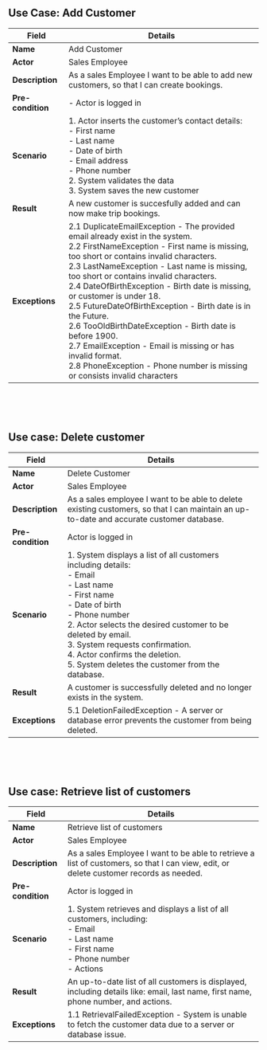 ## Use Case: Add Customer

| Field             | Details |
|-------------------|---------|
| **Name**          | Add Customer |
| **Actor**         | Sales Employee |
| **Description**   | As a sales Employee I want to be able to add new customers, so that I can create bookings. |
| **Pre-condition** | - Actor is logged in |
| **Scenario**      | 1. Actor inserts the customer’s contact details: <br> - First name <br> - Last name <br> - Date of birth <br> - Email address <br> - Phone number <br> 2. System validates the data <br> 3. System saves the new customer |
| **Result**        | A new customer is succesfully added and can now make trip bookings. |
| **Exceptions**    | 2.1 DuplicateEmailException - The provided email already exist in the system. <br> 2.2 FirstNameException - First name is missing, too short or contains invalid characters. <br> 2.3 LastNameException - Last name is missing, too short or contains invalid characters. <br> 2.4 DateOfBirthException - Birth date is missing, or customer is under 18. <br> 2.5 FutureDateOfBirthException - Birth date is in the Future. <br> 2.6 TooOldBirthDateException - Birth date is before 1900. <br> 2.7 EmailException - Email is missing or has invalid format. <br> 2.8 PhoneException - Phone number is missing or consists invalid characters |

<br>
<br>
<br>

## Use case: Delete customer
| Field             | Details |
|-------------------|---------|
| **Name**          | Delete Customer |
| **Actor**         | Sales Employee |
| **Description**   | As a sales employee I want to be able to delete existing customers, so that I can maintain an up-to-date and accurate customer database. |
| **Pre-condition** | Actor is logged in |
| **Scenario**      | 1. System displays a list of all customers including details: <br> - Email <br> - Last name <br> - First name <br> - Date of birth <br> - Phone number <br> 2. Actor selects the desired customer to be deleted by email. <br> 3. System requests confirmation. <br> 4. Actor confirms the deletion. <br> 5. System deletes the customer from the database. |
| **Result**        | A customer is successfully deleted and no longer exists in the system. |
| **Exceptions**    | 5.1 DeletionFailedException - A server or database error prevents the customer from being deleted. |

<br>
<br>
<br>

## Use case: Retrieve list of customers
| Field             | Details |
|-------------------|---------|
| **Name**          | Retrieve list of customers |
| **Actor**         | Sales Employee |
| **Description**   | As a sales Employee I want to be able to retrieve a list of customers, so that I can view, edit, or delete customer records as needed.|
| **Pre-condition** | Actor is logged in |
| **Scenario**      | 1. System retrieves and displays a list of all customers, including: <br> - Email <br> - Last name <br> - First name <br> - Phone number <br> - Actions |
| **Result**        | An up-to-date list of all customers is displayed, including details like: email, last name, first name, phone number, and actions.                                                             |
| **Exceptions**    | 1.1 RetrievalFailedException - System is unable to fetch the customer data due to a server or database issue.                                                                  |








